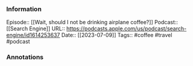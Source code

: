 ### Information

Episode:: [[Wait, should I not be drinking airplane coffee?]]
Podcast:: [[Search Engine]]
URL:: https://podcasts.apple.com/us/podcast/search-engine/id1614253637
Date:: [[2023-07-09]]
Tags:: #coffee #travel 
#podcast


### Annotations

